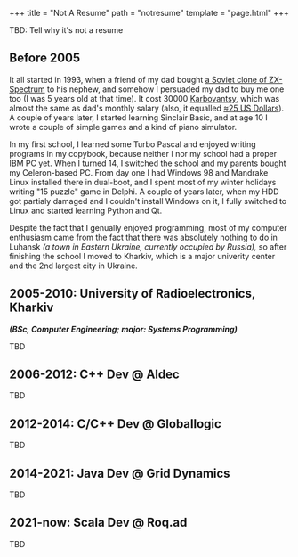 +++
title = "Not A Resume"
path = "notresume"
template = "page.html"
+++

TBD: Tell why it's not a resume

Before 2005
-----------

It all started in 1993, when a friend of my dad bought [a Soviet clone of ZX-Spectrum](https://oldcomputer.info/8bit/sintez/index.htm) to his nephew, and somehow I persuaded my dad to buy me one too (I was 5 years old at that time). It cost 30000 [Karbovantsy](https://en.wikipedia.org/wiki/Ukrainian_karbovanets), which was almost the same as dad's monthly salary (also, it equalled [≈25 US Dollars](https://en.wikipedia.org/wiki/Hyperinflation)). A couple of years later, I started learning Sinclair Basic, and at age 10 I wrote a couple of simple games and a kind of piano simulator.

In my first school, I learned some Turbo Pascal and enjoyed writing programs in my copybook, because neither I nor my school had a proper IBM PC yet. When I turned 14, I switched the school and my parents bought my Celeron-based PC. From day one I had Windows 98 and Mandrake Linux installed there in dual-boot, and I spent most of my winter holidays writing "15 puzzle" game in Delphi. A couple of years later, when my HDD got partialy damaged and I couldn't install Windows on it, I fully switched to Linux and started learning Python and Qt.

Despite the fact that I genually enjoyed programming, most of my computer enthusiasm came from the fact that there was absolutely nothing to do in Luhansk _(a town in Eastern Ukraine, currently occupied by Russia),_ so after finishing the school I moved to Kharkiv, which is a major univerity center and the 2nd largest city in Ukraine.

2005-2010: University of Radioelectronics, Kharkiv
--------------------------------------------------
_**(BSc, Computer Engineering; major: Systems Programming)**_

TBD

2006-2012: C++ Dev @ Aldec
--------------------------
TBD


2012-2014: C/C++ Dev @ Globallogic
----------------------------------
TBD

2014-2021: Java Dev @ Grid Dynamics
-----------------------------------
TBD

2021-now: Scala Dev @ Roq.ad
----------------------------
TBD
